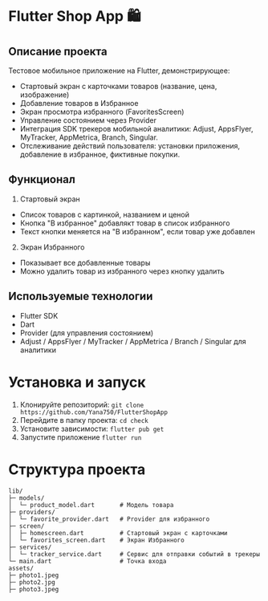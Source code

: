 # Flutter Shop App 🛍️
## Описание проекта
Тестовое мобильное приложение на Flutter, демонстрирующее:
- Стартовый экран с карточками товаров (название, цена, изображение)
- Добавление товаров в Избранное
- Экран просмотра избранного (FavoritesScreen)
- Управление состоянием через Provider
- Интеграция SDK трекеров мобильной аналитики: Adjust, AppsFlyer, MyTracker, AppMetrica, Branch, Singular. 
- Отслеживание действий пользователя: установки приложения, добавление в избранное, фиктивные покупки.

## Функционал
1. Стартовый экран
- Список товаров с картинкой, названием и ценой
- Кнопка "В избранное" добавлякт товар в список избранного
- Текст кнопки меняется на "В избранном", если товар уже добавлен
2. Экран Избранного
- Показывает все добавленные товары
- Можно удалить товар из избранного через кнопку удалить

## Используемые технологии
- Flutter SDK
- Dart
- Provider (для управления состоянием)
- Adjust / AppsFlyer / MyTracker / AppMetrica / Branch / Singular для аналитики

# Установка и запуск
1. Клонируйте репозиторий:
`git clone https://github.com/Yana750/FlutterShopApp`
2. Перейдите в папку проекта:
`cd check`
3. Установите зависимости:
`flutter pub get`
4. Запустите приложение
`flutter run`

# Структура проекта
```
lib/
├─ models/
│  └─ product_model.dart       # Модель товара
├─ providers/
│  └─ favorite_provider.dart   # Provider для избранного
├─ screen/
│  ├─ homescreen.dart          # Стартовый экран с карточками
│  └─ favorites_screen.dart    # Экран Избранного
├─ services/
│  └─ tracker_service.dart     # Сервис для отправки событий в трекеры
└─ main.dart                   # Точка входа
assets/
├─ photo1.jpeg
├─ photo2.jpg
├─ photo3.jpeg
```